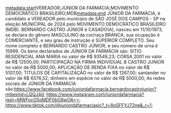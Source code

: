 <metadata:start>VEREADOR;JÚNIOR DA FARMÁCIA;MOVIMENTO DEMOCRÁTICO BRASILEIRO;MDB<metadata:end>
JÚNIOR DA FARMÁCIA, é candidato a VEREADOR pelo município de SÃO JOSÉ DOS CAMPOS - SP na eleição MUNICIPAL de 2024 pelo MOVIMENTO DEMOCRÁTICO BRASILEIRO (MDB). BERNARDO CASTRO JÚNIOR é CASADO(A), nasceu em 11/10/1973, se declara do gênero MASCULINO da cor/raça BRANCA, sua ocupação é COMERCIANTE, e seu grau de instrução é SUPERIOR COMPLETO. Seu nome completo é BERNARDO CASTRO JÚNIOR, e seu número de urna é 15999.
Os bens declarados de JÚNIOR DA FARMÁCIA são: SITIO RESIDENCIAL ANA MARIA no valor de R$ 93549,23; CORSA 2001 no valor de R$ 12500,00; PARTICIPAÇÃO NA FIRMA INDIVIDUAL B CASTRO JUNIOR no valor de R$ 5000,00; APLICAÇÃO DE RENDA FIXA no valor de R$ 5107,00; TITULOS DE CAPITALIZAÇÃO no valor de R$ 1267,00; santander no valor de R$ 6576,52; dinheiro em espécie no valor de R$ 5000,00; 
As redes sociais de JÚNIOR DA FARMÁCIA são:https://www.facebook.com/juniordafarmacia.bernardocastrojunior?mibextid=LQQJ4d; https://www.instagram.com/juniordafarmacia?igsh=MWFocG5oMDF0bG8wOA==; https://www.tiktok.com/@juniordafarmaciasjc?_t=8oSFFYJ72ne&_r=1;